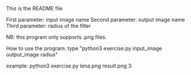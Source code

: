This is the README file

First parameter: input image name
Second parameter: output image name
Third parameter: radius of the filter

NB: this program only supports .png files.

How to use the program:
type "python3 exercise.py input_image output_image radius"

example:  python3 exercise.py lena.png result.png 3
